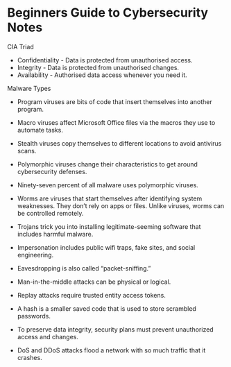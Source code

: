 # Beginners Guide to Cybersecurity Notes

CIA Triad

- Confidentiality - Data is protected from unauthorised access. 
- Integrity - Data is protected from unauthorised changes.
- Availability - Authorised data access whenever you need it. 

Malware Types

- Program viruses are bits of code that insert themselves into another program.
- Macro viruses affect Microsoft Office files via the macros they use to automate tasks.
- Stealth viruses copy themselves to different locations to avoid antivirus scans.
- Polymorphic viruses change their characteristics to get around cybersecurity defenses.
- Ninety-seven percent of all malware uses polymorphic viruses.
- Worms are viruses that start themselves after identifying system weaknesses. They don’t rely on apps or files. Unlike viruses, worms can be controlled remotely.
- Trojans trick you into installing legitimate-seeming software that includes harmful malware.

- Impersonation includes public wifi traps, fake sites, and social engineering.
- Eavesdropping is also called “packet-sniffing.”
- Man-in-the-middle attacks can be physical or logical.
- Replay attacks require trusted entity access tokens.
- A hash is a smaller saved code that is used to store scrambled passwords.
- To preserve data integrity, security plans must prevent unauthorized access and changes.
- DoS and DDoS attacks flood a network with so much traffic that it crashes.
